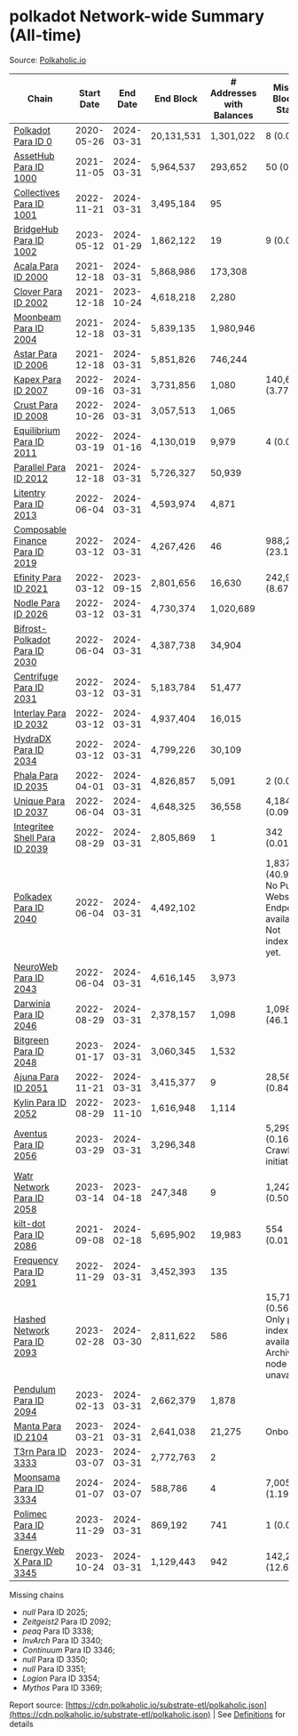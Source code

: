 # polkadot Network-wide Summary (All-time)

Source: [Polkaholic.io](https://polkaholic.io)


| Chain            | Start Date | End Date | End Block | # Addresses with Balances | Missing Blocks / Status |
| ---------------- | ---------- | ---------| --------- | ------------------------- | ----------------------- |
| [Polkadot Para ID 0](/polkadot/0-polkadot) | 2020-05-26 | 2024-03-31 | 20,131,531 |  1,301,022 | 8 (0.00%)  |
| [AssetHub Para ID 1000](/polkadot/1000-assethub) | 2021-11-05 | 2024-03-31 | 5,964,537 |  293,652 | 50 (0.00%)  |
| [Collectives Para ID 1001](/polkadot/1001-collectives) | 2022-11-21 | 2024-03-31 | 3,495,184 |  95 |    |
| [BridgeHub Para ID 1002](/polkadot/1002-bridgehub) | 2023-05-12 | 2024-01-29 | 1,862,122 |  19 | 9 (0.00%)  |
| [Acala Para ID 2000](/polkadot/2000-acala) | 2021-12-18 | 2024-03-31 | 5,868,986 |  173,308 |    |
| [Clover Para ID 2002](/polkadot/2002-clover) | 2021-12-18 | 2023-10-24 | 4,618,218 |  2,280 |    |
| [Moonbeam Para ID 2004](/polkadot/2004-moonbeam) | 2021-12-18 | 2024-03-31 | 5,839,135 |  1,980,946 |    |
| [Astar Para ID 2006](/polkadot/2006-astar) | 2021-12-18 | 2024-03-31 | 5,851,826 |  746,244 |    |
| [Kapex Para ID 2007](/polkadot/2007-kapex) | 2022-09-16 | 2024-03-31 | 3,731,856 |  1,080 | 140,668 (3.77%)  |
| [Crust Para ID 2008](/polkadot/2008-crust) | 2022-10-26 | 2024-03-31 | 3,057,513 |  1,065 |    |
| [Equilibrium Para ID 2011](/polkadot/2011-equilibrium) | 2022-03-19 | 2024-01-16 | 4,130,019 |  9,979 | 4 (0.00%)  |
| [Parallel Para ID 2012](/polkadot/2012-parallel) | 2021-12-18 | 2024-03-31 | 5,726,327 |  50,939 |    |
| [Litentry Para ID 2013](/polkadot/2013-litentry) | 2022-06-04 | 2024-03-31 | 4,593,974 |  4,871 |    |
| [Composable Finance Para ID 2019](/polkadot/2019-composable) | 2022-03-12 | 2024-03-31 | 4,267,426 |  46 | 988,228 (23.16%)  |
| [Efinity Para ID 2021](/polkadot/2021-efinity) | 2022-03-12 | 2023-09-15 | 2,801,656 |  16,630 | 242,949 (8.67%)  |
| [Nodle Para ID 2026](/polkadot/2026-nodle) | 2022-03-12 | 2024-03-31 | 4,730,374 |  1,020,689 |    |
| [Bifrost-Polkadot Para ID 2030](/polkadot/2030-bifrost) | 2022-06-04 | 2024-03-31 | 4,387,738 |  34,904 |    |
| [Centrifuge Para ID 2031](/polkadot/2031-centrifuge) | 2022-03-12 | 2024-03-31 | 5,183,784 |  51,477 |    |
| [Interlay Para ID 2032](/polkadot/2032-interlay) | 2022-03-12 | 2024-03-31 | 4,937,404 |  16,015 |    |
| [HydraDX Para ID 2034](/polkadot/2034-hydradx) | 2022-03-12 | 2024-03-31 | 4,799,226 |  30,109 |    |
| [Phala Para ID 2035](/polkadot/2035-phala) | 2022-04-01 | 2024-03-31 | 4,826,857 |  5,091 | 2 (0.00%)  |
| [Unique Para ID 2037](/polkadot/2037-unique) | 2022-06-04 | 2024-03-31 | 4,648,325 |  36,558 | 4,184 (0.09%)  |
| [Integritee Shell Para ID 2039](/polkadot/2039-integritee) | 2022-08-29 | 2024-03-31 | 2,805,869 |  1 | 342 (0.01%)  |
| [Polkadex Para ID 2040](/polkadot/2040-polkadex) | 2022-06-04 | 2024-03-31 | 4,492,102 |   | 1,837,143 (40.90%) No Public Websocket Endpoint available: Not indexing yet. |
| [NeuroWeb Para ID 2043](/polkadot/2043-neuroweb) | 2022-06-04 | 2024-03-31 | 4,616,145 |  3,973 |    |
| [Darwinia Para ID 2046](/polkadot/2046-darwinia) | 2022-08-29 | 2024-03-31 | 2,378,157 |  1,098 | 1,098,047 (46.17%)  |
| [Bitgreen Para ID 2048](/polkadot/2048-bitgreen) | 2023-01-17 | 2024-03-31 | 3,060,345 |  1,532 |    |
| [Ajuna Para ID 2051](/polkadot/2051-ajuna) | 2022-11-21 | 2024-03-31 | 3,415,377 |  9 | 28,565 (0.84%)  |
| [Kylin Para ID 2052](/polkadot/2052-kylin) | 2022-08-29 | 2023-11-10 | 1,616,948 |  1,114 |    |
| [Aventus Para ID 2056](/polkadot/2056-aventus) | 2023-03-29 | 2024-03-31 | 3,296,348 |   | 5,299 (0.16%) Crawling initiated |
| [Watr Network Para ID 2058](/polkadot/2058-watr) | 2023-03-14 | 2023-04-18 | 247,348 |  9 | 1,242 (0.50%)  |
| [kilt-dot Para ID 2086](/polkadot/2086-kilt) | 2021-09-08 | 2024-02-18 | 5,695,902 |  19,983 | 554 (0.01%)  |
| [Frequency Para ID 2091](/polkadot/2091-frequency) | 2022-11-29 | 2024-03-31 | 3,452,393 |  135 |    |
| [Hashed Network Para ID 2093](/polkadot/2093-hashed) | 2023-02-28 | 2024-03-30 | 2,811,622 |  586 | 15,715 (0.56%) Only partial index available: Archive node unavailable |
| [Pendulum Para ID 2094](/polkadot/2094-pendulum) | 2023-02-13 | 2024-03-31 | 2,662,379 |  1,878 |    |
| [Manta Para ID 2104](/polkadot/2104-manta) | 2023-03-21 | 2024-03-31 | 2,641,038 |  21,275 |   Onboarding |
| [T3rn Para ID 3333](/polkadot/3333-t3rn) | 2023-03-07 | 2024-03-31 | 2,772,763 |  2 |    |
| [Moonsama Para ID 3334](/polkadot/3334-moonsama) | 2024-01-07 | 2024-03-07 | 588,786 |  4 | 7,005 (1.19%)  |
| [Polimec Para ID 3344](/polkadot/3344-polimec) | 2023-11-29 | 2024-03-31 | 869,192 |  741 | 1 (0.00%)  |
| [Energy Web X Para ID 3345](/polkadot/3345-energywebx) | 2023-10-24 | 2024-03-31 | 1,129,443 |  942 | 142,272 (12.60%)  |

Missing chains


* *null* Para ID 2025; 
* *Zeitgeist2* Para ID 2092; 
* *peaq* Para ID 3338; 
* *InvArch* Para ID 3340; 
* *Continuum* Para ID 3346; 
* *null* Para ID 3350; 
* *null* Para ID 3351; 
* *Logion* Para ID 3354; 
* *Mythos* Para ID 3369; 

Report source: [https://cdn.polkaholic.io/substrate-etl/polkaholic.json](https://cdn.polkaholic.io/substrate-etl/polkaholic.json) | See [Definitions](/DEFINITIONS.md) for details
